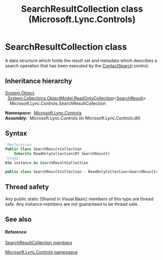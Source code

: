 ﻿---
title: SearchResultCollection class (Microsoft.Lync.Controls)
TOCTitle: SearchResultCollection class
ms:assetid: T:Microsoft.Lync.Controls.SearchResultCollection_DI_3_UC_OCS14MrefLyncWPF
ms:mtpsurl: https://msdn.microsoft.com/en-us/library/microsoft.lync.controls.searchresultcollection_di_3_uc_ocs14mreflyncwpf(v=office.15)
ms:contentKeyID: 48596312
ms.date: 07/28/2014
mtps_version: v=office.15
f1_keywords:
- Microsoft.Lync.Controls.SearchResultCollection
dev_langs:
- CSharp
- JScript
- VB
- other
---

# SearchResultCollection class

A data structure which holds the result set and metadata which describes a search operation that has been executed by the [ContactSearch](contactsearch-class-microsoft-lync-controls_1.md) control.

## Inheritance hierarchy

[System.Object](http://msdn2.microsoft.com/en-us/library/e5kfa45b)  
  [System.Collections.ObjectModel.ReadOnlyCollection](http://msdn2.microsoft.com/en-us/library/ms132474)\<[SearchResult](searchresult-class-microsoft-lync-controls_1.md)\>  
    Microsoft.Lync.Controls.SearchResultCollection  

**Namespace:**  [Microsoft.Lync.Controls](microsoft-lync-controls-namespace_1.md)  
**Assembly:**  Microsoft.Lync.Controls (in Microsoft.Lync.Controls.dll)

## Syntax

``` vb
'Declaration
Public Class SearchResultCollection _
    Inherits ReadOnlyCollection(Of SearchResult)
'Usage
Dim instance As SearchResultCollection
```

``` csharp
public class SearchResultCollection : ReadOnlyCollection<SearchResult>
```

## Thread safety

Any public static (Shared in Visual Basic) members of this type are thread safe. Any instance members are not guaranteed to be thread safe.

## See also

#### Reference

[SearchResultCollection members](searchresultcollection-members-microsoft-lync-controls_1.md)

[Microsoft.Lync.Controls namespace](microsoft-lync-controls-namespace_1.md)

